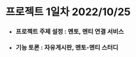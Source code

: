 <h1> 프로젝트 1일차 2022/10/25 </h1>
<h3>
<ul>
<li> 프로젝트 주제 설정 : 멘토, 멘티 연결 서비스 </li><br>
<li> 기능 토론 : 자유게시판, 멘토-멘티 스터디 </li><br>
</ul>
</h3>